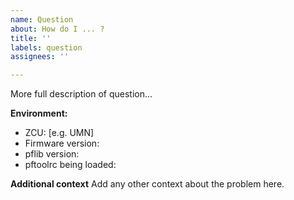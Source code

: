 ```yaml
---
name: Question
about: How do I ... ?
title: ''
labels: question
assignees: ''

---
```


More full description of question...

**Environment:**
- ZCU: [e.g. UMN]
- Firmware version:
- pflib version:
- pftoolrc being loaded:

**Additional context**
Add any other context about the problem here.
